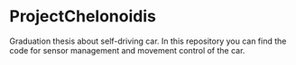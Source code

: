 # ProjectChelonoidis
Graduation thesis about self-driving car. In this repository you can find the code for sensor management and movement control of the car.

